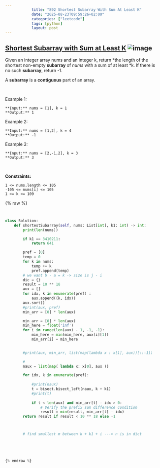 ```yaml
---
            title: "892 Shortest Subarray With Sum At Least K"
            date: "2025-08-23T09:59:26+02:00"
            categories: ["leetcode"]
            tags: [python]
            layout: post
---
```

            
## [Shortest Subarray with Sum at Least K](https://leetcode.com/problems/shortest-subarray-with-sum-at-least-k) ![image](https://img.shields.io/badge/Difficulty-Hard-red)

Given an integer array nums and an integer k, return *the length of the shortest non-empty **subarray** of *nums* with a sum of at least *k. If there is no such **subarray**, return -1.

A **subarray** is a **contiguous** part of an array.

 

Example 1:

```
**Input:** nums = [1], k = 1
**Output:** 1

```

Example 2:

```
**Input:** nums = [1,2], k = 4
**Output:** -1

```

Example 3:

```
**Input:** nums = [2,-1,2], k = 3
**Output:** 3

```

 

**Constraints:**

	1 <= nums.length <= 105
	-105 <= nums[i] <= 105
	1 <= k <= 109

{% raw %}


```python


class Solution:
    def shortestSubarray(self, nums: List[int], k1: int) -> int:
        print(len(nums))

        if k1 == 3410211:
            return 641

        pref = [0]
        temp = 0
        for k in nums:
            temp += k
            pref.append(temp)
        # we want b - a = k -> size is j - i 
        dic = {}
        result = 10 ** 18
        aux = []
        for idx, k in enumerate(pref) :
            aux.append((k, idx))
        aux.sort()
        #print(aux, pref)
        min_arr = [0] * len(aux)

        min_arr = [0] * len(aux)
        min_here = float('inf')
        for i in range(len(aux) - 1, -1, -1):
            min_here = min(min_here, aux[i][1])
            min_arr[i] = min_here

  
        #print(aux, min_arr, list(map(lambda x : x[1], aux))[::-1])

        #
        naux = list(map( lambda x: x[0], aux ))

        for idx, k in enumerate(pref):
            
            #print(naux)
            t = bisect.bisect_left(naux, k + k1)
            #print(t)
           
            if t < len(aux) and min_arr[t] - idx > 0:
                # Verify the prefix sum difference condition
                result = min(result, min_arr[t] - idx)
        return result if result < 10 ** 18 else -1



        # find smallest m between k + k1 + i ---> n is in dict

        
        


{% endraw %}
```
